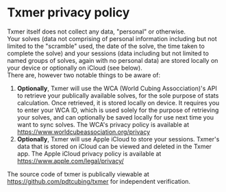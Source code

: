 # Txmer privacy policy

Txmer itself does not collect any data, "personal" or otherwise.    
Your solves (data not comprising of personal information including but not limited to the "scramble" used, the date of the solve, the time taken to complete the solve) and your sessions (data including but not limited to named groups of solves, again with no personal data) are stored locally on your device or optionally on iCloud (see below).    
There are, however two notable things to be aware of:
1. **Optionally**, Txmer will use the WCA (World Cubing Assocciation)'s API to retrieve your publically available solves, for the sole purpose of stats calculation. Once retrieved, it is stored locally on device. It requires you to enter your WCA ID, which is used solely for the purpose of retrieving your solves, and can optionally be saved locally for use next time you want to sync solves. The WCA's privacy policy is available at https://www.worldcubeassociation.org/privacy
2. **Optionally**, Txmer will use Apple iCloud to store your sessions. Txmer's data that is stored on iCloud can be viewed and deleted in the Txmer app. The Apple iCloud privacy policy is available at https://www.apple.com/legal/privacy/

The source code of txmer is publically viewable at https://github.com/pdtcubing/txmer for independent verification.
